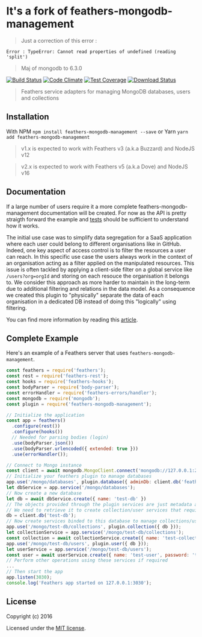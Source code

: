 # It's a fork of feathers-mongodb-management

> Just a correction of this error :

   ```
   Error : TypeError: Cannot read properties of undefined (reading 'split')
   ```
> Maj of mongodb to 6.3.0

[![Build Status](https://app.travis-ci.com/feathersjs-ecosystem/feathers-mongodb-management.png?branch=master)](https://app.travis-ci.com/feathersjs-ecosystem/feathers-mongodb-management)
[![Code Climate](https://codeclimate.com/github/feathersjs-ecosystem/feathers-mongodb-management/badges/gpa.svg)](https://codeclimate.com/github/feathersjs-ecosystem/feathers-mongodb-management)
[![Test Coverage](https://codeclimate.com/github/feathersjs-ecosystem/feathers-mongodb-management/badges/coverage.svg)](https://codeclimate.com/github/feathersjs-ecosystem/feathers-mongodb-management/coverage)
[![Download Status](https://img.shields.io/npm/dm/feathers-mongodb-management.svg?style=flat-square)](https://www.npmjs.com/package/feathers-mongodb-management)

> Feathers service adapters for managing MongoDB databases, users and collections

## Installation

With NPM `npm install feathers-mongodb-management --save` or Yarn `yarn add feathers-mongodb-management`

> v1.x is expected to work with Feathers v3 (a.k.a Buzzard) and NodeJS v12

> v2.x is expected to work with Feathers v5 (a.k.a Dove) and NodeJS v16

## Documentation

If a large number of users require it a more complete feathers-mongodb-management documentation will be created. For now as the API is pretty straigth forward the example and [tests](https://github.com/feathersjs-ecosystem/feathers-mongodb-management/tree/master/test) should be sufficient to understand how it works.

The initial use case was to simplify data segregation for a SaaS application where each user could belong to different organisations like in GitHub. Indeed, one key aspect of access control is to filter the resources a user can reach. In this specific use case the users always work in the context of an organisation acting as a filter applied on the manipulated resources. This issue is often tackled by applying a client-side filter on a global service like `/users?org=orgId` and storing on each resouce the organisation it belongs to. We consider this approach as more harder to maintain in the long-term due to additional filtering and relations in the data model. As a consequence we created this plugin to "physically" separate the data of each organisation in a dedicated DB instead of doing this "logically" using filtering.

You can find more information by reading this [article](https://blog.feathersjs.com/access-control-strategies-with-feathersjs-72452268739d).

## Complete Example

Here's an example of a Feathers server that uses `feathers-mongodb-management`.

```js
const feathers = require('feathers');
const rest = require('feathers-rest');
const hooks = require('feathers-hooks');
const bodyParser = require('body-parser');
const errorHandler = require('feathers-errors/handler');
const mongodb = require('mongodb');
const plugin = require('feathers-mongodb-management');

// Initialize the application
const app = feathers()
  .configure(rest())
  .configure(hooks())
  // Needed for parsing bodies (login)
  .use(bodyParser.json())
  .use(bodyParser.urlencoded({ extended: true }))
  .use(errorHandler());

// Connect to Mongo instance
const client = await mongodb.MongoClient.connect('mongodb://127.0.0.1:27017')
// Initialize your feathers plugin to manage databases
app.use('/mongo/databases', plugin.database({ adminDb: client.db('feathers-test').admin(), client }));
let dbService = app.service('/mongo/databases');
// Now create a new database
let db = await dbService.create({ name: 'test-db' })
// The objects provided through the plugin services are just metadata and not MongoDB driver instances
// We need to retrieve it to create collection/user services that require the DB instance
db = client.db('test-db');
// Now create services binded to this database to manage collections/users
app.use('/mongo/test-db/collections', plugin.collection({ db }));
let collectionService = app.service('/mongo/test-db/collections');
const collection = await collectionService.create({ name: 'test-collection' })
app.use('/mongo/test-db/users', plugin.user({ db }));
let userService = app.service('/mongo/test-db/users');
const user = await userService.create({ name: 'test-user', password: 'test-password', roles: ['readWrite'] })
// Perform other operations using these services if required
...
// Then start the app
app.listen(3030);
console.log('Feathers app started on 127.0.0.1:3030');
```

## License

Copyright (c) 2016

Licensed under the [MIT license](LICENSE).
